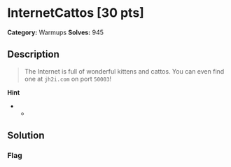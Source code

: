 # InternetCattos [30 pts]

**Category:** Warmups
**Solves:** 945

## Description
>The Internet is full of wonderful kittens and cattos. You can even find one at <code>jh2i.com</code> on port <code>50003</code>!

**Hint**
* -

## Solution

### Flag

